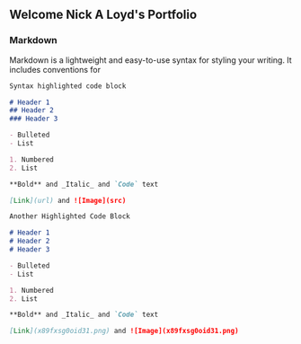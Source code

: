 ## Welcome Nick A Loyd's Portfolio

### Markdown
Markdown is a lightweight and easy-to-use syntax for styling your writing. It includes conventions for

```markdown
Syntax highlighted code block

# Header 1
## Header 2
### Header 3

- Bulleted
- List

1. Numbered
2. List

**Bold** and _Italic_ and `Code` text

[Link](url) and ![Image](src)
```

```markdown
Another Highlighted Code Block

# Header 1
# Header 2
# Header 3

- Bulleted
- List

1. Numbered
2. List

**Bold** and _Italic_ and `Code` text

[Link](x89fxsg0oid31.png) and ![Image](x89fxsg0oid31.png)
```
